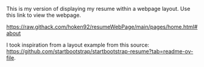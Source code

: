 This is my version of displaying my resume within a webpage layout. Use this link to view the webpage.

https://raw.githack.com/hoken92/resumeWebPage/main/pages/home.html#about

I took inspiration from a layout example from this source: https://github.com/startbootstrap/startbootstrap-resume?tab=readme-ov-file.
